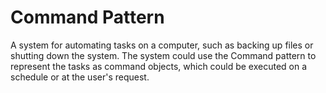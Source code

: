 # Command Pattern
A system for automating tasks on a computer, such as backing up files or shutting down the system. The system could use the Command pattern to represent the tasks as command objects, which could be executed on a schedule or at the user's request.